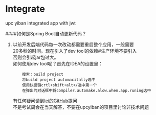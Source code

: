 # Integrate
upc yiban integrated app with jwt

####如何是Spring Boot自动更新代码？

1.  以前开发后端代码每一次改动都需要重启整个应用，一般需要  
    20多秒的时间。现在引入了dev tool的依赖#生产环境不要引入  
    否则会引起jar包过大。  
    如何使用dev tool呢？首先在IDEA的设置里：
    
    ```
        搜索：build project
        将build project automacitally选中
        使用快捷键crtl+shift+alt+/选中第一个
        在弹出的对话框中将compiler.automake.alow.when.app.runing选中
    ```
    有任何疑问请到[lei的GitHub](https://github.com/1409070209/Integrate)提问  
    不是考试周会在当天解答，不要在upcyiban的项目里讨论非技术问题

